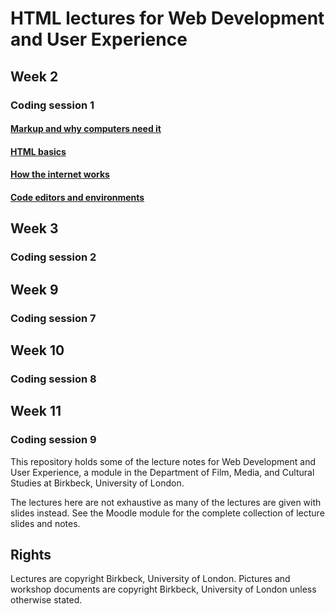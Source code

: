 # HTML lectures for Web Development and User Experience

## Week 2
### Coding session 1
#### [Markup and why computers need it](markup_and_why_computers_need_it.md)
#### [HTML basics](html_basics.md)
#### [How the internet works](how_the_internet_works.md)
#### [Code editors and environments](code_editors_and_environments.md)

## Week 3
### Coding session 2

## Week 9
### Coding session 7

## Week 10
### Coding session 8

## Week 11
### Coding session 9

This repository holds some of the lecture notes for Web Development and User Experience, a module in the Department of Film, Media, and Cultural Studies at Birkbeck, University of London.

The lectures here are not exhaustive as many of the lectures are given with slides instead. See the Moodle module for the complete collection of lecture slides and notes.

## Rights
Lectures are copyright Birkbeck, University of London. Pictures and workshop documents are copyright Birkbeck, University of London unless otherwise stated.
